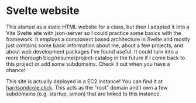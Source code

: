 # Svelte website

This started as a static HTML website for a class, but then I adapted it into a Vite Svelte site with json-server so I could practice some basics with the framework. It employs a component based architecture in Svelte and mostly just contains some basic information about me, about a few projects, and about web development packages I've found useful. It could turn into a more thorough blog/resume/project-catalog in the future if I come back to this project or add some subdomains. Check it out when you have a chance!

This site is actually deployed in a EC2 instance! You can find it at [harrisondcole.click](url). This acts as the "root" domain and I own a few subdomains (e.g. startup, simon) that are linked to this instance.
